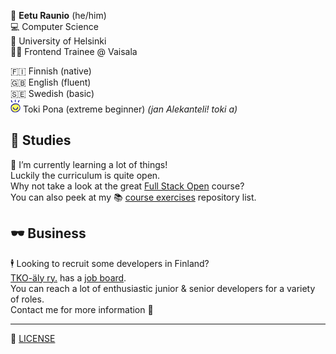 🧖 **Eetu Raunio**  (he/him)  
💻 Computer Science  
🏫 University of Helsinki  
:man_technologist: Frontend Trainee @ Vaisala

🇫🇮 Finnish (native)  
🇬🇧 English (fluent)  
🇸🇪 Swedish (basic)  
<img src="./toki_pona.svg" width="16" alt="toki pona"> Toki Pona (extreme beginner)  *(jan Alekanteli! toki a)*

📖 Studies
---

🌱 I’m currently learning a lot of things!  
Luckily the curriculum is quite open.  
Why not take a look at the great [Full Stack Open](https://fullstackopen.com/en/) course?  
You can also peek at my 📚 [course exercises](https://github.com/stars/ConcernedHobbit/lists/course-exercises) repository list.

🕶️ Business
---

🕴️ Looking to recruit some developers in Finland?  
[TKO-äly ry.](https://tko-aly.fi) has a [job board](https://jobs.tko-aly.fi).  
You can reach a lot of enthusiastic junior & senior developers for a variety of roles.  
Contact me for more information 👀 

---
📜 [LICENSE](LICENSE.md)
